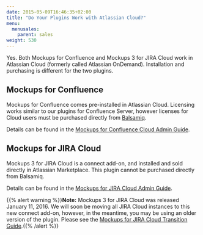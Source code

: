 ```yaml
---
date: 2015-05-09T16:46:35+02:00
title: "Do Your Plugins Work with Atlassian Cloud?"
menu:
  menusales:
    parent: sales
weight: 530
---
```

Yes. Both Mockups for Confluence and Mockups 3 for JIRA Cloud work in Atlassian Cloud (formerly called Atlassian OnDemand). Installation and purchasing is different for the two plugins.

## Mockups for Confluence

Mockups for Confluence comes pre-installed in Atlassian Cloud.  Licensing works similar to our plugins for Confluence Server, however licenses for Cloud users must be purchased directly from [Balsamiq](https://balsamiq.com/buy/#c).

Details can be found in the [Mockups for Confluence Cloud Admin Guide](https://docs.balsamiq.com/confluence/admin-guide-cloud/).

## Mockups for JIRA Cloud

Mockups 3 for JIRA Cloud is a connect add-on, and installed and sold directly in Atlassian Marketplace. This plugin cannot be purchased directly from Balsamiq.

Details can be found in the [Mockups for JIRA Cloud Admin Guide](https://docs.balsamiq.com/jira/admin-guide-cloud/).

{{% alert warning %}}**Note:** Mockups 3 for JIRA Cloud was released January 11, 2016.  We will soon be moving all JIRA Cloud instances to this new connect add-on, however, in the meantime, you may be using an older version of the plugin. Please see the [Mockups for JIRA Cloud Transition Guide](https://docs.balsamiq.com/jira/transition-guide/).{{% /alert %}}